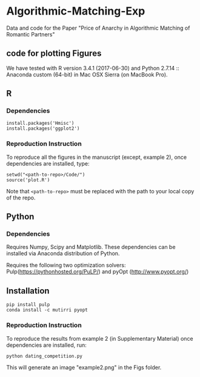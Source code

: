 # Algorithmic-Matching-Exp
Data and code for the Paper "Price of Anarchy in Algorithmic Matching of Romantic Partners"


## code for plotting Figures
We have tested with R version 3.4.1 (2017-06-30) and Python 2.7.14 :: Anaconda custom (64-bit) in Mac OSX Sierra (on MacBook Pro).

## R 

### Dependencies

```
install.packages('Hmisc')
install.packages('ggplot2')
```

### Reproduction Instruction
To reproduce all the figures in the manuscript (except, example 2), once dependencies are installed, type:
```
setwd("<path-to-repo>/Code/")
source('plot.R')
```

Note that `<path-to-repo>` must be replaced with the path to your local copy of the repo.

## Python


### Dependencies
Requires Numpy, Scipy and Matplotlib. These dependencies can be installed via Anaconda distribution of Python.

Requires the following two optimization solvers: Pulp(https://pythonhosted.org/PuLP/) and pyOpt (http://www.pyopt.org/)

## Installation
```
pip install pulp
conda install -c mutirri pyopt
```

### Reproduction Instruction
To reproduce the results from example 2 (in Supplementary Material) once dependencies are installed, run:
```
python dating_competition.py 
```
This will generate an image "example2.png" in the Figs folder.

